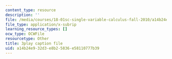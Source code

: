 ```yaml
---
content_type: resource
description: ''
file: /media/courses/18-01sc-single-variable-calculus-fall-2010/a14b24e932d3e8b25836e58110777b39_4sTKcvYMNxk.srt
file_type: application/x-subrip
learning_resource_types: []
ocw_type: OCWFile
resourcetype: Other
title: 3play caption file
uid: a14b24e9-32d3-e8b2-5836-e58110777b39
---
```


